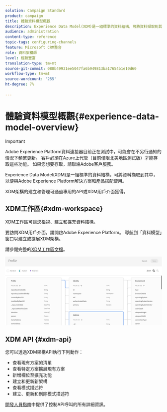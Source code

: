 ```yaml
---
solution: Campaign Standard
product: campaign
title: 體驗資料模型概觀
description: Experience Data Model(XDM)是一組標準的資料結構，可將資料擷取到其中，以便與Adobe Experience Platform解決方案和產品搭配使用。
audience: administration
content-type: reference
topic-tags: configuring-channels
feature: Microsoft CRM整合
role: 資料架構師
level: 經驗豐富
translation-type: tm+mt
source-git-commit: 088b49931ee5047fa6b949813ba17654b1e10d60
workflow-type: tm+mt
source-wordcount: '255'
ht-degree: 7%

---
```



# 體驗資料模型概觀{#experience-data-model-overview}

>[!IMPORTANT]
>
>Adobe Experience Platform資料連接器目前正在測試中，可能會在不另行通知的情況下頻繁更新。 客戶必須在Azure上代管（目前僅限北美地區測試版）才能存取這些功能。 如果您想要存取，請聯絡Adobe客戶服務。

Experience Data Model(XDM)是一組標準的資料結構，可將資料擷取到其中，以便與Adobe Experience Platform解決方案和產品搭配使用。

XDM架構的建立和管理可通過專用的API或XDM用戶介面獲得。

## XDM工作區{#xdm-workspace}

XDM工作區可讓您檢視、建立和擴充資料結構。

要訪問XDM用戶介面，請開啟Adobe Experience Platform。 導航到「資料模型」窗口以建立或擴展XDM架構。

請參閱完整的[XDM工作區文檔](https://docs.adobe.com/content/help/zh-Hant/experience-platform/xdm/api/getting-started.html)。

![](assets/aep_xdmworkspace.png)

## XDM API {#xdm-api}

您可以透過XDM架構API執行下列動作：

* 查看現有方案的清單
* 查看特定方案擴展現有方案
* 新增欄位至擴充功能
* 建立和更新新架構
* 查看模式描述符
* 建立、更新和刪除模式描述符

[開發人員指南](https://docs.adobe.com/content/help/en/experience-platform/xdm/api/getting-started.html)中提供了控制API呼叫的所有詳細資訊。

